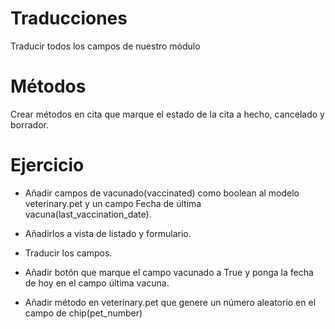 # Traducciones

Traducir todos los campos de nuestro módulo

# Métodos

Crear métodos en cita que marque el estado de la cita a hecho, cancelado y borrador.

# Ejercicio

* Añadir campos de vacunado(vaccinated) como boolean al modelo veterinary.pet y un campo Fecha de última vacuna(last_vaccination_date).
* Añadirlos a vista de listado y formulario.
* Traducir los campos.
* Añadir botón que marque el campo vacunado a True y ponga la fecha de hoy en el campo última vacuna.

* Añadir método en veterinary.pet que genere un número aleatorio en el campo de chip(pet_number)

